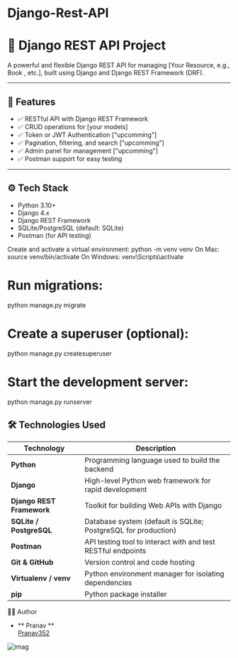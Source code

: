 # Django-Rest-API

# 🧩 Django REST API Project

A powerful and flexible Django REST API for managing [Your Resource, e.g., Book , etc.], built using Django and Django REST Framework (DRF).

---

## 📌 Features

- ✅ RESTful API with Django REST Framework
- ✅ CRUD operations for [your models]
- ✅ Token or JWT Authentication ["upcomming"]
- ✅ Pagination, filtering, and search ["upcomming"]
- ✅ Admin panel for management ["upcomming"]
- ✅ Postman support for easy testing

---

## ⚙️ Tech Stack

- Python 3.10+
- Django 4.x
- Django REST Framework
- SQLite/PostgreSQL (default: SQLite)
- Postman (for API testing)

Create and activate a virtual environment:
python -m venv venv
     On Mac: source venv/bin/activate 
     On Windows: venv\Scripts\activate

# Run migrations:
  python manage.py migrate

# Create a superuser (optional):

  python manage.py createsuperuser

# Start the development server:

  python manage.py runserver



## 🛠️ Technologies Used

| Technology                | Description                                                                 |
|---------------------------|-----------------------------------------------------------------------------|
| **Python**                | Programming language used to build the backend                             |
| **Django**                | High-level Python web framework for rapid development                      |
| **Django REST Framework** | Toolkit for building Web APIs with Django                                   |
| **SQLite / PostgreSQL**   | Database system (default is SQLite; PostgreSQL for production)             |
| **Postman**               | API testing tool to interact with and test RESTful endpoints                |
| **Git & GitHub**          | Version control and code hosting                                            |
| **Virtualenv / venv**     | Python environment manager for isolating dependencies                      |
| **pip**                   | Python package installer                                                    |

🙋‍♂️ Author
  - ** Pranav **  
    [Pranav352](https://github.com/Pranav352)

![imag](https://github.com/user-attachments/assets/41cf0954-72fe-4c4b-aef1-841279d81fcf)










